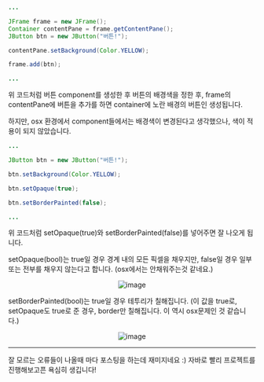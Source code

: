 ~~~java
...

JFrame frame = new JFrame();
Container contentPane = frame.getContentPane();
JButton btn = new JButton("버튼!");

contentPane.setBackground(Color.YELLOW);

frame.add(btn);

...
~~~

위 코드처럼 버튼 component를 생성한 후 버튼의 배경색을 정한 후,
frame의 contentPane에 버튼을 추가를 하면 container에 노란 배경의 버튼인 생성됩니다.  

하지만, osx 환경에서 component들에서는 배경색이 변경된다고 생각했으나, 색이 적용이 되지 않았습니다.

~~~java
...

JButton btn = new JButton("버튼!");

btn.setBackground(Color.YELLOW);

btn.setOpaque(true);

btn.setBorderPainted(false);

...
~~~

위 코드처럼 setOpaque(true)와 setBorderPainted(false)를 넣어주면 잘 나오게 됩니다.  

setOpaque(bool)는 true일 경우 경계 내의 모든 픽셀을 채우지만, false일 경우 일부 또는 전부를 채우지 않는다고 합니다. (osx에서는 안채워주는것 같네요.)

<figure style="text-align: center;">
    <img src="https://jicjjang.github.io/blog/image/java/foundation/setOpaque.png" alt="image" />
</figure>

setBorderPainted(bool)는 true일 경우 테투리가 칠해집니다. (이 값을 true로, setOpaque도 true로 준 경우, border만 칠해집니다. 이 역시 osx문제인 것 같습니다.)

<figure style="text-align: center;">
    <img src="https://jicjjang.github.io/blog/image/java/foundation/setBorderPainted.png" alt="image" />
</figure>

---

잘 모르는 오류들이 나올때 마다 포스팅을 하는데 재미지네요 :) 자바로 빨리 프로젝트를 진행해보고픈 욕심히 생깁니다!
